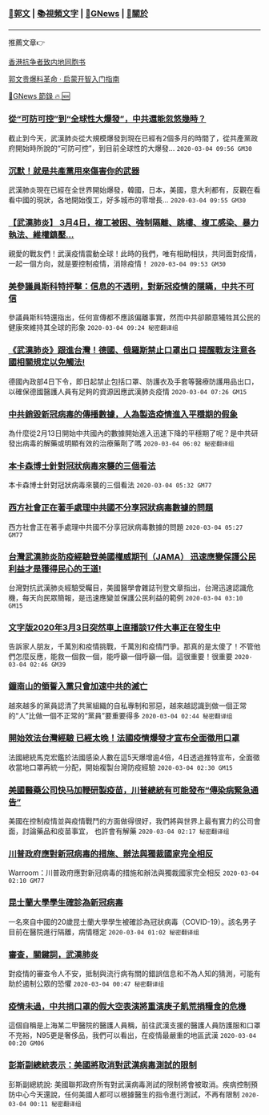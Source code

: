 ###  [:eagle:郭文](https://github.com/ourhimalayas/txt) | [:books:視頻文字](https://github.com/ourhimalayas/txt/blob/master/content/README.md) | [:newspaper:GNews](https://github.com/ourhimalayas/txt/blob/master/content/gnews/README.md) | [:pray:關於](https://github.com/ourhimalayas/home/tree/master/about)
---

推薦文章:point_right:

[香港抗争者致内地同胞书](https://github.com/ourhimalayas/news/blob/master/2019/08/a_letter_from_the_hong_kong_people.md)

[郭文贵爆料革命 · 启蒙开智入门指南](https://github.com/ourhimalayas/txt/issues/1)

[:newspaper:GNews 節錄 :fire: :new:](https://github.com/ourhimalayas/txt/blob/master/content/gnews/README.md) 



### [從“可防可控”到“全球性大爆發”，中共還能忽悠幾時？](/content/gnews/1/README.md)

截止到今天，武漢肺炎從大規模爆發到現在已經有2個多月的時間了，從共產黨政府開始時所說的“可防可控”，到目前全球性的大爆發...  `2020-03-04 09:56 GM30`

### [沉默！就是共產黨用來傷害你的武器](/content/gnews/2/README.md)

武漢肺炎現在已經在全世界開始爆發，韓國，日本，美國，意大利都有，反觀在看看中國的現狀，各地開始復工，好多城市的零增長...  `2020-03-04 09:55 GM30`

### [【武漢肺炎】 3月4日，複工被困、強制隔離、跳樓、複工感染、暴力執法、維權鎮壓&#8230;](/content/gnews/3/README.md)

親愛的戰友們！武漢疫情震動全球！此時的我們，唯有相助相扶，共同面對疫情，一起一個方向，就是要控制疫情，消除疫情！  `2020-03-04 09:53 GM30`

### [美參議員斯科特抨擊：信息的不透明，對新冠疫情的隱瞞，中共不可信](/content/gnews/4/README.md)

參議員斯科特還指出，任何宣傳都不應該偏離事實，然而中共卻願意犧牲其公民的健康來維持其全球的形象  `2020-03-04 09:24 秘密翻译组`

### [《武漢肺炎》跟進台灣！德國、俄羅斯禁止口罩出口 提醒戰友注意各國相關規定以免觸法!](/content/gnews/5/README.md)

德國內政部4日下令，即日起禁止包括口罩、防護衣及手套等醫療防護用品出口，以確保德國醫護人員有足夠的資源因應武漢肺炎疫情  `2020-03-04 07:26 GM15`

### [中共銷毀新冠病毒的傳播數據，人為製造疫情進入平穩期的假象](/content/gnews/6/README.md)

為什麼從2月13日開始中共國內的數據開始進入迅速下降的平穩期了呢？是中共研發出病毒的解藥或明顯有效的治療藥劑了嗎  `2020-03-04 06:02 秘密翻译组`

### [本卡森博士針對冠狀病毒來襲的三個看法](/content/gnews/7/README.md)

本卡森博士針對冠狀病毒來襲的三個看法  `2020-03-04 05:32 GM77`

### [西方社會正在著手處理中共國不分享冠狀病毒數據的問題](/content/gnews/8/README.md)

西方社會正在著手處理中共國不分享冠狀病毒數據的問題  `2020-03-04 05:27 GM77`

### [台灣武漢肺炎防疫經驗登美國權威期刊（JAMA） 迅速應變保護公民利益才是獲得民心的王道!](/content/gnews/9/README.md)

台灣對抗武漢肺炎經驗受矚目，美國醫學會雜誌刊登文章指出，台灣迅速認識危機，每天向民眾簡報，是迅速應變並保護公民利益的範例  `2020-03-04 03:10 GM15`

### [文字版2020年3月3日突然車上直播談17件大事正在發生中](/content/gnews/10/README.md)

告訴家人朋友，千萬別和疫情挑戰，千萬別和疫情鬥爭。那真的是太傻了！不管他們怎麼反應，能救一個救一個，能呼籲一個呼籲一個。這很重要！很重要  `2020-03-04 02:46 GM39`

### [鐘南山的領誓入黨只會加速中共的滅亡](/content/gnews/11/README.md)

越來越多的黨員認清了共黨組織的自私專制和邪惡，越來越認識到做一個正常的“人”比做一個不正常的“黨員”要重要得多  `2020-03-04 02:44 秘密翻译组`

### [開始效法台灣經驗 已經太晚！法國疫情爆發才宣布全面徵用口罩](/content/gnews/12/README.md)

法國總統馬克宏鑑於法國感染人數在這5天爆增逾4倍，4日透過推特宣布，全面徵收當地口罩再統一分配，開始複製台灣防疫經驗  `2020-03-04 02:30 GM15`

### [美國醫藥公司快⻢加鞭研製疫苗，川普總統有可能發布“傳染病緊急通告”](/content/gnews/13/README.md)

美國在控制疫情並與疫情戰鬥的方面做得很好，我們將與世界上最有實力的公司會面，討論藥品和疫苗事宜， 也許會有解藥  `2020-03-04 02:17 秘密翻译组`

### [川普政府應對新冠病毒的措施、辦法與獨裁國家完全相反](/content/gnews/14/README.md)

Warroom：川普政府應對新冠病毒的措施和辦法與獨裁國家完全相反  `2020-03-04 02:10 GM77`

### [昆士蘭大學學生確診為新冠病毒](/content/gnews/15/README.md)

一名來自中國的20歲昆士蘭大學學生被確診為冠狀病毒（COVID-19）。該名男子目前在醫院進行隔離，病情穩定  `2020-03-04 01:02 秘密翻译组`

### [審查，關鍵詞，武漢肺炎](/content/gnews/16/README.md)

對疫情的審查令人不安，抵制與流行病有關的錯誤信息和不為人知的猜測，可能有助於遏制公眾的恐懼  `2020-03-04 00:47 秘密翻译组`

### [疫情未過，中共捐口罩的假大空表演將重演庚子飢荒捐糧食的危機](/content/gnews/17/README.md)

這個自稱是上海某二甲醫院的醫護人員稱，前往武漢支援的醫護人員防護服和口罩不充裕，N95更是奢侈品，我們可以看出，在疫情最嚴重的地區武漢  `2020-03-04 00:20 GM06`

### [彭斯副總統表示：美國將取消對武漢病毒測試的限制](/content/gnews/18/README.md)

彭斯副總統說: 美國聯邦政府所有對武漢病毒測試的限制將會被取消。疾病控制預防中心今天還說，任何美國人都可以根據醫生的指令進行測試，不再有限制  `2020-03-04 00:11 秘密翻译组`

